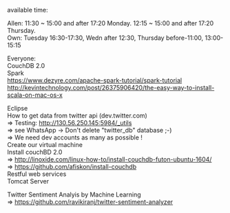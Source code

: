 available time:

Allen: 11:30 ~ 15:00 and after 17:20 Monday. 12:15 ~ 15:00 and after 17:20 Thursday. </br>
Own: Tuesday 16:30-17:30, Wedn after 12:30, Thursday before-11:00, 13:00-15:15 </br>



Everyone: </br>
CouchDB 2.0 </br>
Spark </br>
https://www.dezyre.com/apache-spark-tutorial/spark-tutorial</br>
http://kevintechnology.com/post/26375906420/the-easy-way-to-install-scala-on-mac-os-x</br>


Eclipse </br>
How to get data from twitter api (dev.twitter.com) </br>
=> Testing: http://130.56.250.145:5984/_utils </br>
=> see WhatsApp -> Don't delete "twitter_db" database ;-) </br>
=> We need dev accounts as many as possible ! </br>
Create our virtual machine </br>
Install couchBD 2.0<br>
=> http://linoxide.com/linux-how-to/install-couchdb-futon-ubuntu-1604/ </br>
=> https://github.com/afiskon/install-couchdb </br>
Restful web services <br>
Tomcat Server 

Twitter Sentiment Analyis by Machine Learning </br>
=> https://github.com/ravikiranj/twitter-sentiment-analyzer
